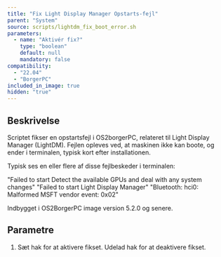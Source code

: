 ```yaml
---
title: "Fix Light Display Manager Opstarts-fejl"
parent: "System"
source: scripts/lightdm_fix_boot_error.sh
parameters:
  - name: "Aktivér fix?"
    type: "boolean"
    default: null
    mandatory: false
compatibility:  
  - "22.04"
  - "BorgerPC"
included_in_image: true
hidden: "true"
---
```


## Beskrivelse
Scriptet fikser en opstartsfejl i OS2borgerPC, relateret til Light Display Manager (LightDM).
Fejlen opleves ved, at maskinen ikke kan boote, og ender i terminalen, typisk kort efter installationen.

Typisk ses en eller flere af disse fejlbeskeder i terminalen:

"Failed to start Detect the available GPUs and deal with any system changes"
"Failed to start Light Display Manager"
"Bluetooth: hci0: Malformed MSFT vendor event: 0x02" 

Indbygget i OS2BorgerPC image version 5.2.0 og senere.

## Parametre
1. Sæt hak for at aktivere fikset. Udelad hak for at deaktivere fikset.
